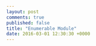 ```yaml
---
layout: post
comments: true
published: false
title: "Enumerable Module"
date: 2016-03-01 12:30:30 +0000
---
```



